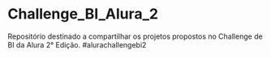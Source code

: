 # Challenge_BI_Alura_2
Repositório destinado a compartilhar os projetos propostos no Challenge de BI da Alura 2° Edição. #alurachallengebi2
